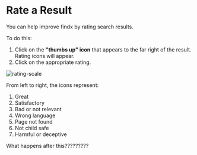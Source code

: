 # Rate a Result

You can help improve findx by rating search results. 


To do this:


1. Click on the **"thumbs up" icon** that appears to the far right of the result. Rating icons will appear.
2. Click on the appropriate rating. 

![rating-scale](https://help.findx.com/_media/media/rating-scale.png) 

From left to right, the icons represent: 
1) Great
2) Satisfactory
3) Bad or not relevant
4) Wrong language
5) Page not found
6) Not child safe
7) Harmful or deceptive 

What happens after this?????????
